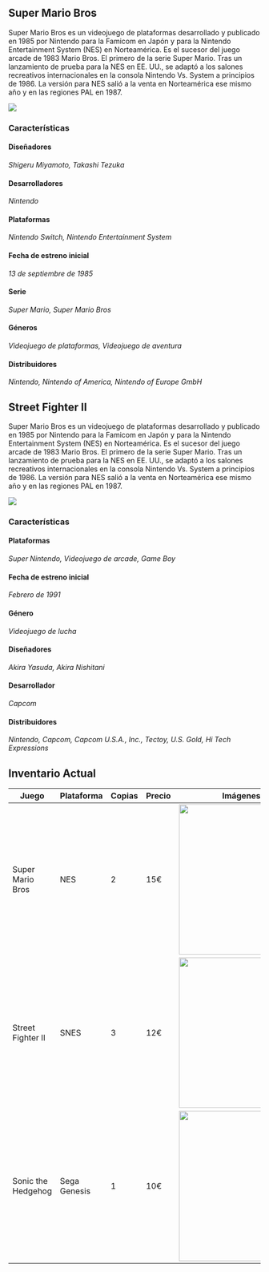 ## Super Mario Bros

Super Mario Bros es un videojuego de plataformas desarrollado y publicado en 1985 por Nintendo para la Famicom en Japón y para la Nintendo Entertainment System (NES) en Norteamérica. Es el sucesor del juego arcade de 1983 Mario Bros. El primero de la serie Super Mario. Tras un lanzamiento de prueba para la NES en EE. UU., se adaptó a los salones recreativos internacionales en la consola Nintendo Vs. System a principios de 1986. La versión para NES salió a la venta en Norteamérica ese mismo año y en las regiones PAL en 1987.

![](https://blogger.googleusercontent.com/img/b/R29vZ2xl/AVvXsEjcjqOvgf9WOf5TpBAbzv-sfXHYyaGDTOglh4CJ4OoAjrtLVH3a21BMNLz1b5GF3WUXQU8D8U2YrnU71nm3HGMrX7tlwyOqtkpkoeFP6sVYvaBamtytEQ58_haai7sXGJ9lmN0OSZRmsYVs/s1600/super-mario-bros.jpg)

### Características

#### Diseñadores
_Shigeru Miyamoto, Takashi Tezuka_
#### Desarrolladores
_Nintendo_
#### Plataformas
_Nintendo Switch, Nintendo Entertainment System_
#### Fecha de estreno inicial
_13 de septiembre de 1985_
#### Serie
_Super Mario, Super Mario Bros_
#### Géneros
_Videojuego de plataformas, Videojuego de aventura_
#### Distribuidores
_Nintendo, Nintendo of America, Nintendo of Europe GmbH_

## Street Fighter II 

Super Mario Bros es un videojuego de plataformas desarrollado y publicado en 1985 por Nintendo para la Famicom en Japón y para la Nintendo Entertainment System (NES) en Norteamérica. Es el sucesor del juego arcade de 1983 Mario Bros. El primero de la serie Super Mario. Tras un lanzamiento de prueba para la NES en EE. UU., se adaptó a los salones recreativos internacionales en la consola Nintendo Vs. System a principios de 1986. La versión para NES salió a la venta en Norteamérica ese mismo año y en las regiones PAL en 1987.

![](https://image.api.playstation.com/vulcan/ap/rnd/202103/1008/cqljMczkx4qZPB5Vhnr7rKov.png)

### Características

#### Plataformas
_Super Nintendo, Videojuego de arcade, Game Boy_
#### Fecha de estreno inicial
_Febrero de 1991_
#### Género
_Videojuego de lucha_
#### Diseñadores
_Akira Yasuda, Akira Nishitani_
#### Desarrollador
_Capcom_
#### Distribuidores
_Nintendo, Capcom, Capcom U.S.A., Inc., Tectoy, U.S. Gold, Hi Tech Expressions_


## Inventario Actual
| Juego                 | Plataforma   | Copias | Precio | Imágenes |
|-----------------------|--------------|--------|--------|----------|
| Super Mario Bros      | NES          | 2      | 15€    |<img src="https://blogger.googleusercontent.com/img/b/R29vZ2xl/AVvXsEjcjqOvgf9WOf5TpBAbzv-sfXHYyaGDTOglh4CJ4OoAjrtLVH3a21BMNLz1b5GF3WUXQU8D8U2YrnU71nm3HGMrX7tlwyOqtkpkoeFP6sVYvaBamtytEQ58_haai7sXGJ9lmN0OSZRmsYVs/s1600/super-mario-bros.jpg" width="250" height="300">|
| Street Fighter II     | SNES         | 3      | 12€    |<img src="https://image.api.playstation.com/vulcan/ap/rnd/202103/1008/cqljMczkx4qZPB5Vhnr7rKov.png" width="250" height="300">|
| Sonic the Hedgehog    | Sega Genesis | 1      | 10€    |<img src="https://products.eneba.games/resized-products/oppnzU8kS1RyGu_13Y2SUeCr_7PxYBjrac1u3m1-bC0_350x200_3x-0.jpg" width="250" height="300">|

